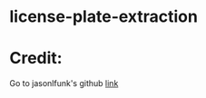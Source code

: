 # license-plate-extraction

# Credit:
Go to jasonlfunk's github [link](https://github.com/jasonlfunk/ocr-text-extraction/blob/master/extract_text)
